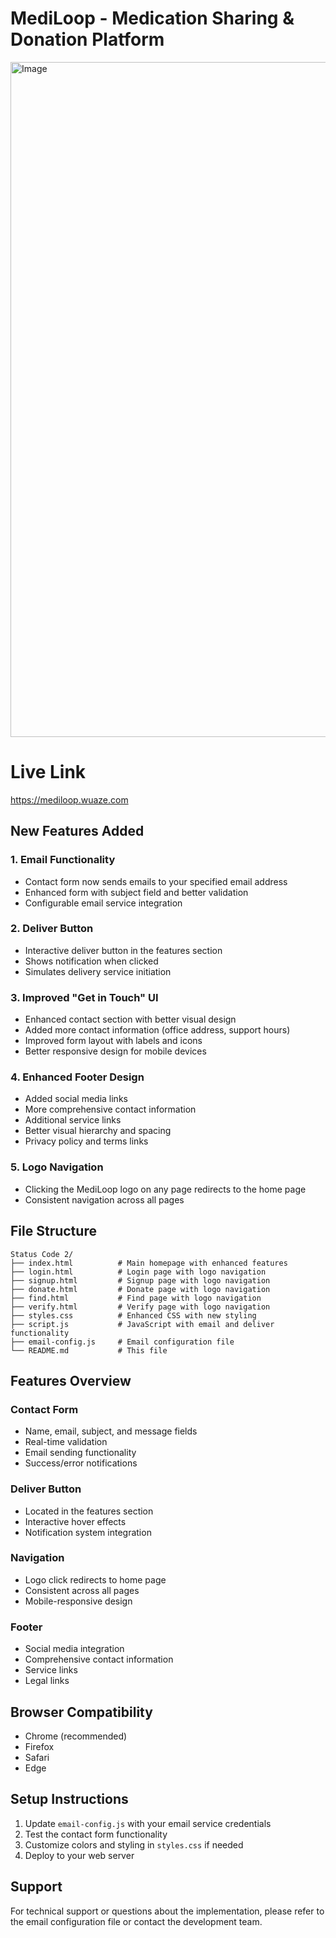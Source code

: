 # MediLoop - Medication Sharing & Donation Platform

<img width="1920" height="1080" alt="Image" src="https://github.com/user-attachments/assets/9da699d5-acc4-404f-b2dd-71cf0aa045c3" />

# Live Link
https://mediloop.wuaze.com

## New Features Added

### 1. Email Functionality
- Contact form now sends emails to your specified email address
- Enhanced form with subject field and better validation
- Configurable email service integration

### 2. Deliver Button
- Interactive deliver button in the features section
- Shows notification when clicked
- Simulates delivery service initiation

### 3. Improved "Get in Touch" UI
- Enhanced contact section with better visual design
- Added more contact information (office address, support hours)
- Improved form layout with labels and icons
- Better responsive design for mobile devices

### 4. Enhanced Footer Design
- Added social media links
- More comprehensive contact information
- Additional service links
- Better visual hierarchy and spacing
- Privacy policy and terms links

### 5. Logo Navigation
- Clicking the MediLoop logo on any page redirects to the home page
- Consistent navigation across all pages





## File Structure
```
Status Code 2/
├── index.html          # Main homepage with enhanced features
├── login.html          # Login page with logo navigation
├── signup.html         # Signup page with logo navigation
├── donate.html         # Donate page with logo navigation
├── find.html           # Find page with logo navigation
├── verify.html         # Verify page with logo navigation
├── styles.css          # Enhanced CSS with new styling
├── script.js           # JavaScript with email and deliver functionality
├── email-config.js     # Email configuration file
└── README.md           # This file
```

## Features Overview

### Contact Form
- Name, email, subject, and message fields
- Real-time validation
- Email sending functionality
- Success/error notifications

### Deliver Button
- Located in the features section
- Interactive hover effects
- Notification system integration

### Navigation
- Logo click redirects to home page
- Consistent across all pages
- Mobile-responsive design

### Footer
- Social media integration
- Comprehensive contact information
- Service links
- Legal links

## Browser Compatibility
- Chrome (recommended)
- Firefox
- Safari
- Edge

## Setup Instructions
1. Update `email-config.js` with your email service credentials
2. Test the contact form functionality
3. Customize colors and styling in `styles.css` if needed
4. Deploy to your web server

## Support
For technical support or questions about the implementation, please refer to the email configuration file or contact the development team.

